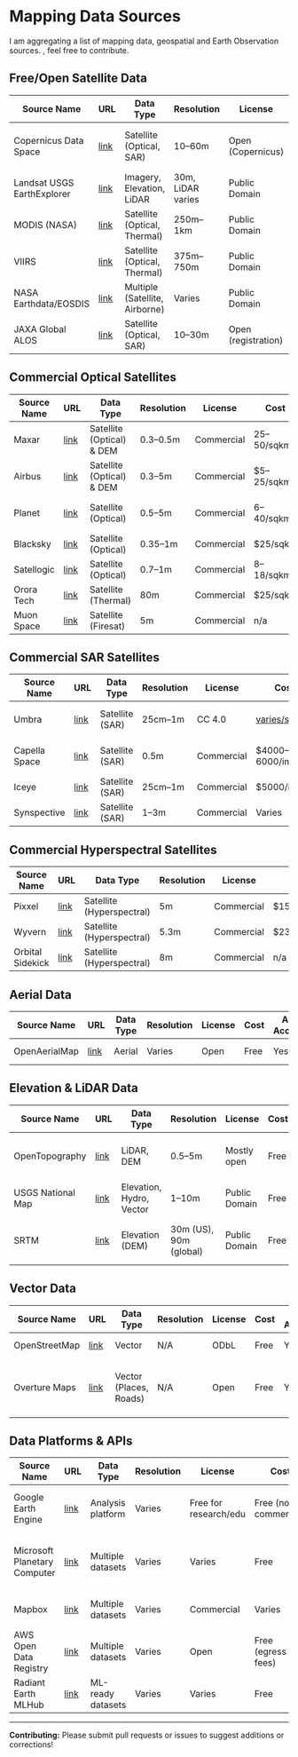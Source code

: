 # Mapping Data Sources

I am aggregating a list of mapping data, geospatial and Earth Observation sources. , feel free to contribute.

## Free/Open Satellite Data

| Source Name | URL | Data Type | Resolution | License | Cost | API Access | Notes |
|-------------|-----|-----------|------------|---------|------|------------|-------|
| Copernicus Data Space | [link](https://dataspace.copernicus.eu) | Satellite (Optical, SAR) | 10–60m | Open (Copernicus) | Free | Yes | New platform replacing SciHub |
| Landsat USGS EarthExplorer | [link](https://earthexplorer.usgs.gov) | Imagery, Elevation, LiDAR | 30m, LiDAR varies | Public Domain | Free | Limited | Historic archive, bulk tools |
| MODIS (NASA) | [link](https://modis.gsfc.nasa.gov) | Satellite (Optical, Thermal) | 250m–1km | Public Domain | Free | Yes | Daily coverage, climate data |
| VIIRS | [link](https://www.earthdata.nasa.gov/sensors/viirs) | Satellite (Optical, Thermal) | 375m–750m | Public Domain | Free | Yes | Day/night imagery, NOAA/NASA |
| NASA Earthdata/EOSDIS | [link](https://earthdata.nasa.gov) | Multiple (Satellite, Airborne) | Varies | Public Domain | Free | Yes | Portal for all NASA Earth science data |
| JAXA Global ALOS | [link](https://www.eorc.jaxa.jp/ALOS/en/) | Satellite (Optical, SAR) | 10–30m | Open (registration) | Free for research | Limited | Japanese satellite data |

## Commercial Optical Satellites

| Source Name | URL | Data Type | Resolution | License | Cost | API Access | Notes |
|-------------|-----|-----------|------------|---------|------|------------|-------|
| Maxar | [link](https://www.maxar.com) | Satellite (Optical) & DEM | 0.3–0.5m | Commercial | $25–$50/sqkm | Yes | Global coverage |
| Airbus | [link](https://www.airbus.com/en/products-services/space/earth-observation/satellite-imagery) | Satellite (Optical) & DEM | 0.3–5m | Commercial | $5–25/sqkm | Yes | Global DEM & Imagery |
| Planet | [link](https://www.planet.com) | Satellite (Optical) | 0.5–5m | Commercial | $6–$40/sqkm | Yes | Global, excellent platform |
| Blacksky | [link](https://www.blacksky.com) | Satellite (Optical) | 0.35–1m | Commercial | $25/sqkm | Yes | Global, new 35cm archive |
| Satellogic | [link](https://www.satellogic.com) | Satellite (Optical) | 0.7–1m | Commercial | $8–$18/sqkm | Yes | Global coverage |
| Orora Tech | [link](https://www.ororatech.com) | Satellite (Thermal) | 80m | Commercial | $25/sqkm | Yes | Wildfire detection |
| Muon Space | [link](https://www.muonspace.com) | Satellite (Firesat) | 5m | Commercial | n/a | Yes | Environmental monitoring |

## Commercial SAR Satellites

| Source Name | URL | Data Type | Resolution | License | Cost | API Access | Notes |
|-------------|-----|-----------|------------|---------|------|------------|-------|
| Umbra | [link](https://www.umbra.space) | Satellite (SAR) | 25cm–1m | CC 4.0 | [varies/sqkm](https://umbra.space/pricing/) | Yes | High-resolution SAR |
| Capella Space | [link](https://www.capellaspace.com) | Satellite (SAR) | 0.5m | Commercial | $4000–6000/image | Yes | High-resolution SAR |
| Iceye | [link](https://www.iceye.com) | Satellite (SAR) | 25cm–1m | Commercial | $5000/image | Yes | Global coverage |
| Synspective | [link](https://synspective.com) | Satellite (SAR) | 1–3m | Commercial | Varies | Yes | SAR provider |

## Commercial Hyperspectral Satellites

| Source Name | URL | Data Type | Resolution | License | Cost | API Access | Notes |
|-------------|-----|-----------|------------|---------|------|------------|-------|
| Pixxel | [link](https://www.pixxel.space) | Satellite (Hyperspectral) | 5m | Commercial | $150/seat/month | Yes | Global coverage |
| Wyvern | [link](https://www.wyvern.space) | Satellite (Hyperspectral) | 5.3m | Commercial | $230/seat/year | Yes | Global coverage |
| Orbital Sidekick | [link](https://www.orbitalsidekick.com) | Satellite (Hyperspectral) | 8m | Commercial | n/a | Yes | Global coverage |

## Aerial Data

| Source Name | URL | Data Type | Resolution | License | Cost | API Access | Notes |
|-------------|-----|-----------|------------|---------|------|------------|-------|
| OpenAerialMap | [link](https://map.openaerialmap.org/#/) | Aerial | Varies | Open | Free | Yes | Global coverage |

## Elevation & LiDAR Data

| Source Name | URL | Data Type | Resolution | License | Cost | API Access | Notes |
|-------------|-----|-----------|------------|---------|------|------------|-------|
| OpenTopography | [link](https://opentopography.org) | LiDAR, DEM | 0.5–5m | Mostly open | Free | Yes | Regional coverage, custom filters |
| USGS National Map | [link](https://apps.nationalmap.gov) | Elevation, Hydro, Vector | 1–10m | Public Domain | Free | Yes | Great US coverage |
| SRTM | [link](https://www.usgs.gov/centers/eros/science/usgs-eros-archive-digital-elevation-shuttle-radar-topography-mission-srtm) | Elevation (DEM) | 30m (US), 90m (global) | Public Domain | Free | Yes | Global elevation from 2000 |

## Vector Data

| Source Name | URL | Data Type | Resolution | License | Cost | API Access | Notes |
|-------------|-----|-----------|------------|---------|------|------------|-------|
| OpenStreetMap | [link](https://www.openstreetmap.org) | Vector | N/A | ODbL | Free | Yes | Global, editable |
| Overture Maps | [link](https://overturemaps.org) | Vector (Places, Roads) | N/A | Open | Free | Yes | Backed by Meta, AWS, Microsoft, TomTom |

## Data Platforms & APIs

| Source Name | URL | Data Type | Resolution | License | Cost | API Access | Notes |
|-------------|-----|-----------|------------|---------|------|------------|-------|
| Google Earth Engine | [link](https://earthengine.google.com) | Analysis platform | Varies | Free for research/edu | Free (non-commercial) | Yes | Petabytes of data, cloud processing |
| Microsoft Planetary Computer | [link](https://planetarycomputer.microsoft.com) | Multiple datasets | Varies | Varies | Free | Yes | Catalog with Sentinel, Landsat, more |
| Mapbox | [link](https://docs.mapbox.com/api/guides/) | Multiple datasets | Varies | Commercial | Varies | Yes | Custom maps and satellite |
| AWS Open Data Registry | [link](https://registry.opendata.aws) | Multiple datasets | Varies | Open | Free (egress fees) | Yes | Hosts Sentinel, Landsat, NAIP |
| Radiant Earth MLHub | [link](https://mlhub.earth) | ML-ready datasets | Varies | Varies | Free | Yes | Training data for ML applications |

---

**Contributing:** Please submit pull requests or issues to suggest additions or corrections!
